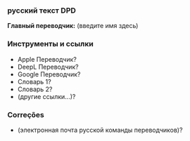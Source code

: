 ### русский текст DPD

**Главный переводчик:** (введите имя здесь)

### Инструменты и ссылки

* Apple Переводчик?
* DeepL Переводчик?
* Google Переводчик?
* Словарь 1?
* Словарь 2?
* (другие ссылки...)?

### Correções

* (электронная почта русской команды переводчиков)?

